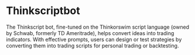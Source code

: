 # Thinkscriptbot
 The Thinkscript bot, fine-tuned on the Thinkorswim script language (owned by Schwab, formerly TD Ameritrade), helps convert ideas into trading indicators. With effective prompts, users can design or test strategies by converting them into trading scripts for personal trading or backtesting.
